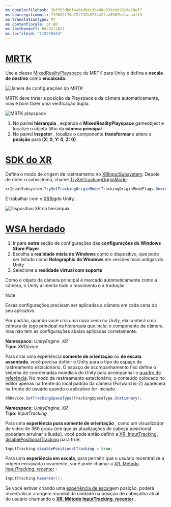 ```yaml
---
ms.openlocfilehash: 3bffb5db8f4a36d04c2b408c939cbd2010a7def7
ms.sourcegitcommit: 719682f70a75f732b573442fae8987be1acaaf19
ms.translationtype: MT
ms.contentlocale: pt-BR
ms.lasthandoff: 06/02/2021
ms.locfileid: "110748444"
---
```

# <a name="mrtk"></a>[MRTK](#tab/mrtk)
<!-- NEVER CHANGE THE ABOVE LINE! -->

Use a classe [MixedRealityPlayspace](/dotnet/api/microsoft.mixedreality.toolkit.mixedrealityplayspace) de MRTK para Unity e defina a **escala de destino** como **encaixada**:

![Janela de configurações do MRTK](../../images/mrtk-target-scale.png)

MRTK deve tratar a posição da Playspace e da câmera automaticamente, mas é bom fazer uma verificação dupla:

![MRTK playspace](../../images/mrtk-playspace.png)

1. No painel **hierarquia** , expanda o **MixedRealityPlayspace** gameobject e localize o objeto filho da **câmera principal**
2. No painel **Inspetor** , localize o componente **transformar** e altere a **posição** para **(X: 0, Y: 0, Z: 0)**

# <a name="xr-sdk"></a>[SDK do XR](#tab/xr)
<!-- NEVER CHANGE THE ABOVE LINE! -->

Defina o modo de origem de rastreamento no [XRInputSubsystem](https://docs.unity3d.com/Documentation/ScriptReference/XR.XRInputSubsystem.html). Depois de obter o subsistema, chame [TrySetTrackingOriginMode](https://docs.unity3d.com/Documentation/ScriptReference/XR.XRInputSubsystem.TrySetTrackingOriginMode.html):

```cs
xrInputSubsystem.TrySetTrackingOriginMode(TrackingOriginModeFlags.Device);
```

E trabalhar com o [XRRig](https://docs.unity3d.com/Manual/configuring-project-for-xr.html)do Unity.

![Dispositivo XR na hierarquia](../../images/xrsdk-xrrig.png)

# <a name="legacy-wsa"></a>[WSA herdado](#tab/wsa)
<!-- NEVER CHANGE THE ABOVE LINE! -->

1. Ir para **outra** seção de configurações das **configurações do Windows Store Player**
2. Escolha a **realidade mista do Windows** como o dispositivo, que pode ser listado como **Holographic do Windows** em versões mais antigas do Unity
3. Selecione a **realidade virtual com suporte**

Como o objeto da câmera principal é marcado automaticamente como a câmera, o Unity alimenta todo o movimento e a tradução.

>[!NOTE]
>Essas configurações precisam ser aplicadas à câmera em cada cena do seu aplicativo.
>
>Por padrão, quando você cria uma nova cena no Unity, ela conterá uma câmara de jogo principal na hierarquia que inclui o componente da câmera, mas não tem as configurações abaixo aplicadas corretamente.

**Namespace:** *UnityEngine. XR*<br>
**Tipo:** *XRDevice*

Para criar uma experiência **somente de orientação** ou **de escala assentada**, você precisa definir o Unity para o tipo de espaço de rastreamento estacionário. O espaço de acompanhamento fixo define o sistema de coordenadas mundiais do Unity para acompanhar o [quadro de referência](../../../../design/coordinate-systems.md#spatial-coordinate-systems). No modo de rastreamento estacionário, o conteúdo colocado no editor apenas na frente do local padrão da câmera (Forward is-Z) aparecerá na frente do usuário quando o aplicativo for iniciado.

```cs
XRDevice.SetTrackingSpaceType(TrackingSpaceType.Stationary);
```

**Namespace:** *UnityEngine. XR*<br>
**Tipo:** *InputTracking*

Para uma **experiência pura somente de orientação** , como um visualizador de vídeo de 360 graus (em que as atualizações de cabeça posicional poderiam arruinar a ilusão), você pode então definir a [XR. InputTracking. disablePositionalTracking](https://docs.unity3d.com/ScriptReference/XR.InputTracking-disablePositionalTracking.html) para true:

```cs
InputTracking.disablePositionalTracking = true;
```

Para uma **experiência em escala**, para permitir que o usuário recentralize a origem encaixada novamente, você pode chamar a [XR. Método InputTracking. recenter](https://docs.unity3d.com/ScriptReference/XR.InputTracking.Recenter.html) :

```cs
InputTracking.Recenter();
```

Se você estiver criando uma [experiência de escala](../../../../design/coordinate-systems.md)em posição, poderá recentralizar a origem mundial da unidade na posição de cabeçalho atual do usuário chamando o **[XR. Método InputTracking. recenter](https://docs.unity3d.com/ScriptReference/XR.InputTracking.Recenter.html)** .